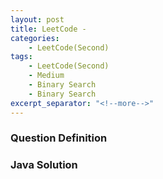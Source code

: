 ```yaml
---
layout: post
title: LeetCode -
categories:
    - LeetCode(Second)
tags:
    - LeetCode(Second)
    - Medium
    - Binary Search
    - Binary Search
excerpt_separator: "<!--more-->"
---
```


### Question Definition
### Java Solution
```java
```